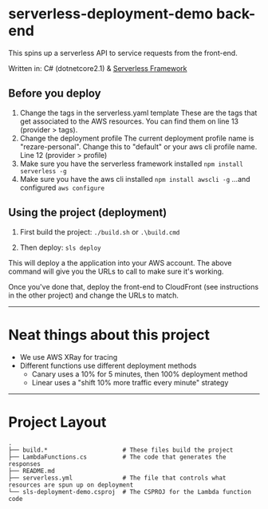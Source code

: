 # serverless-deployment-demo back-end
This spins up a serverless API to service requests from the front-end.

Written in: C# (dotnetcore2.1) & [Serverless Framework](https://serverless.com/)

## Before you deploy

1. Change the tags in the serverless.yaml template
    These are the tags that get associated to the AWS resources. You can find them on line 13 (provider > tags).
2. Change the deployment profile
    The current deployment profile name is "rezare-personal". Change this to "default" or your aws cli profile name. Line 12 (provider > profile)
3. Make sure you have the serverless framework installed
    `npm install serverless -g`
4. Make sure you have the aws cli installed
    `npm install awscli -g`
    ...and configured
    `aws configure`

## Using the project (deployment)
1. First build the project:
    `./build.sh` or `.\build.cmd`

2. Then deploy:
    `sls deploy`

This will deploy a the application into your AWS account. The above command will give you the URLs to call to make sure it's working.

Once you've done that, deploy the front-end to CloudFront (see instructions in the other project) and change the URLs to match.

---

# Neat things about this project
* We use AWS XRay for tracing
* Different functions use different deployment methods
    * Canary uses a 10% for 5 minutes, then 100% deployment method
    * Linear uses a "shift 10% more traffic every minute" strategy

---

# Project Layout

    .
    ├── build.*                     # These files build the project
    ├── LambdaFunctions.cs          # The code that generates the responses
    ├── README.md
    ├── serverless.yml              # The file that controls what resources are spun up on deployment
    └── sls-deployment-demo.csproj  # The CSPROJ for the Lambda function code